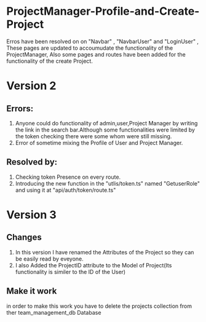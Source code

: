 # ProjectManager-Profile-and-Create-Project
Erros have been resolved on on  "Navbar"  ,  "NavbarUser" and "LoginUser" , These pages are updated to accoumudate the functionality of the ProjectManager, Also some pages and routes  have been added for the functionality of the create Project.

# Version 2

## Errors:

1.  Anyone could do functionality of admin,user,Project Manager by writing the link in the search bar.Although some functionalities were limited by the token checking there were some whom were still missing.
2.  Error of sometime mixing the Profile of User and Project Manager.

## Resolved by:

1. Checking token Presence on every route.
2. Introducing the new function in the "utlis/token.ts" named "GetuserRole" and using it at "api/auth/token/route.ts"

# Version 3

## Changes

1. In this version I have renamed the Attributes of the Project so they can be easily read by eveyone.
2. I also Added the ProjectID attribute to the Model of Project(Its functionality is similer to the ID of the User)

## Make it work

in order to make this work you have to delete the projects collection from ther team_management_db Database
